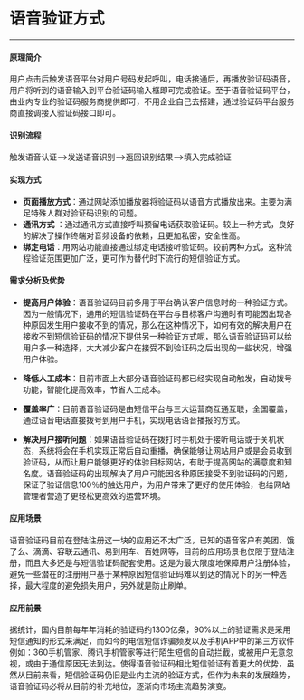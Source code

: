 # 语音验证方式
***
#### 原理简介
 用户点击后触发语音平台对用户号码发起呼叫，电话接通后，再播放验证码语音，用户将听到的语音输入到平台验证码输入框即可完成验证。至于语音验证码平台，由业内专业的验证码服务商提供即可，不用企业自己去搭建，通过验证码平台服务商直接调接入验证码接口即可。

#### 识别流程
触发语音认证——>发送语音识别——>返回识别结果——>填入完成验证

#### 实现方式
*  **页面播放方式**：通过网站添加播放器将验证码以语音方式播放出来。主要为满足特殊人群对验证码识别的问题。
* **通讯方式** ：通过通讯方式直接呼叫预留电话获取验证码。较上一种方式，良好的解决了操作终端对音频设备的依赖，且更加私密，安全性高。
* **绑定电话**：用网站功能直接通过绑定电话接听验证码。较前两种方式，这种流程验证范围更加广泛，更可作为替代时下流行的短信验证方式。

#### 需求分析及优势
* **提高用户体验**：语音验证码目前多用于平台确认客户信息时的一种验证方式。因为一般情况下，通用的短信验证码在平台与目标客户沟通时有可能因出现各种原因发生用户接收不到的情况，那么在这种情况下，如何有效的解决用户在接收不到短信验证码的情况下提供另一种验证方式呢，那么语音验证码可以给用户多一种选择，大大减少客户在接受不到验证码之后出现的一些状况，增强用户体验。

* **降低人工成本**：目前市面上大部分语音验证码都已经实现自动触发，自动拨号功能，智能化提高效率，节省人工成本。

* **覆盖率广**：目前语音验证码是由短信平台与三大运营商互通互联，全国覆盖，通过语音电话直接拨号到用户手机，实现电话语音播报的方式。

* **解决用户接听问题**：如果语音验证码在拨打时手机处于接听电话或于关机状态，系统将会在手机实现正常后自动重播，确保能够让网站用户或是会员收到验证码，从而让用户能够更好的体验目标网站，有助于提高网站的满意度和知名度。语音验证码的出现解决了用户可能因各种原因接受不到验证码的问题，保证了验证信息100％的触达用户，为用户带来了更好的使用体验，也给网站管理者营造了更轻松更高效的运营环境。

#### 应用场景
语音验证码目前在登陆注册这一块的应用还不太广泛，已知的语音客户有美团、饿了么、滴滴、容联云通讯、易到用车、百姓网等，目前的应用场景也仅限于登陆注册，而且大多还是与短信验证码配套使用。这是为最大限度地保障用户注册体验，避免一些潜在的注册用户基于某种原因短信验证码难以到达的情况下的另一种选择，最大程度的避免损失用户，另外就是防止刷单。

#### 应用前景
据统计，国内目前每年年消耗的验证码约1300亿条，90%以上的验证需求是采用短信通知的形式来满足，而如今的电信短信诈骗频发以及手机APP中的第三方软件例如：360手机管家、腾讯手机管家等进行陌生短信的自动拦截，或被用户无意忽视，或由于通信原因无法到达。使得语音验证码相比短信验证有着更大的优势，虽然从目前来看，短信验证码仍旧是业内主流的验证方式，但作为未来的发展趋势，语音验证码必将从目前的补充地位，逐渐向市场主流趋势演变。
